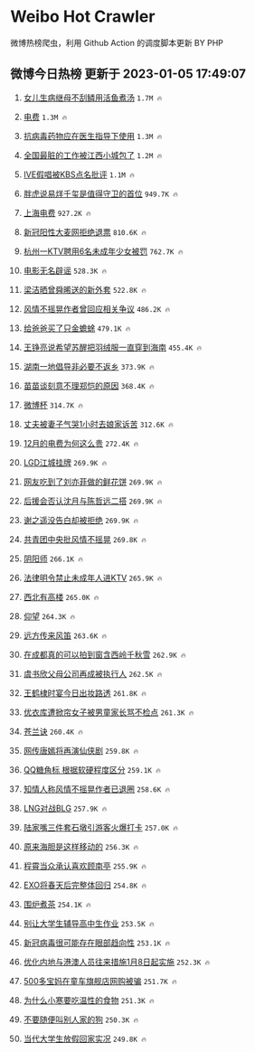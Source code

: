 # Weibo Hot Crawler 



微博热榜爬虫，利用 Github Action 的调度脚本更新 BY PHP 


## 微博今日热榜 更新于 2023-01-05 17:49:07 
1. [女儿生病继母不刮鳞用活鱼煮汤](https://s.weibo.com/weibo?q=%23%E5%A5%B3%E5%84%BF%E7%94%9F%E7%97%85%E7%BB%A7%E6%AF%8D%E4%B8%8D%E5%88%AE%E9%B3%9E%E7%94%A8%E6%B4%BB%E9%B1%BC%E7%85%AE%E6%B1%A4%23&t=31&band_rank=1&Refer=top) `1.7M 🔥` 

1. [电费](https://s.weibo.com/weibo?q=%E7%94%B5%E8%B4%B9&t=31&band_rank=2&Refer=top) `1.3M 🔥` 

1. [抗病毒药物应在医生指导下使用](https://s.weibo.com/weibo?q=%23%E6%8A%97%E7%97%85%E6%AF%92%E8%8D%AF%E7%89%A9%E5%BA%94%E5%9C%A8%E5%8C%BB%E7%94%9F%E6%8C%87%E5%AF%BC%E4%B8%8B%E4%BD%BF%E7%94%A8%23&t=31&band_rank=3&Refer=top) `1.3M 🔥` 

1. [全国最脏的工作被江西小城包了](https://s.weibo.com/weibo?q=%23%E5%85%A8%E5%9B%BD%E6%9C%80%E8%84%8F%E7%9A%84%E5%B7%A5%E4%BD%9C%E8%A2%AB%E6%B1%9F%E8%A5%BF%E5%B0%8F%E5%9F%8E%E5%8C%85%E4%BA%86%23&t=31&band_rank=4&Refer=top) `1.2M 🔥` 

1. [IVE假唱被KBS点名批评](https://s.weibo.com/weibo?q=%23IVE%E5%81%87%E5%94%B1%E8%A2%ABKBS%E7%82%B9%E5%90%8D%E6%89%B9%E8%AF%84%23&t=31&band_rank=5&Refer=top) `1.1M 🔥` 

1. [胖虎说易烊千玺是值得守卫的首位](https://s.weibo.com/weibo?q=%23%E8%83%96%E8%99%8E%E8%AF%B4%E6%98%93%E7%83%8A%E5%8D%83%E7%8E%BA%E6%98%AF%E5%80%BC%E5%BE%97%E5%AE%88%E5%8D%AB%E7%9A%84%E9%A6%96%E4%BD%8D%23&t=31&band_rank=6&Refer=top) `949.7K 🔥` 

1. [上海电费](https://s.weibo.com/weibo?q=%23%E4%B8%8A%E6%B5%B7%E7%94%B5%E8%B4%B9%23&t=31&band_rank=7&Refer=top) `927.2K 🔥` 

1. [新冠阳性大麦网拒绝退票](https://s.weibo.com/weibo?q=%23%E6%96%B0%E5%86%A0%E9%98%B3%E6%80%A7%E5%A4%A7%E9%BA%A6%E7%BD%91%E6%8B%92%E7%BB%9D%E9%80%80%E7%A5%A8%23&t=31&band_rank=8&Refer=top) `810.6K 🔥` 

1. [杭州一KTV聘用6名未成年少女被罚](https://s.weibo.com/weibo?q=%23%E6%9D%AD%E5%B7%9E%E4%B8%80KTV%E8%81%98%E7%94%A86%E5%90%8D%E6%9C%AA%E6%88%90%E5%B9%B4%E5%B0%91%E5%A5%B3%E8%A2%AB%E7%BD%9A%23&t=31&band_rank=9&Refer=top) `762.7K 🔥` 

1. [电影无名辟谣](https://s.weibo.com/weibo?q=%23%E7%94%B5%E5%BD%B1%E6%97%A0%E5%90%8D%E8%BE%9F%E8%B0%A3%23&t=31&band_rank=10&Refer=top) `528.3K 🔥` 

1. [梁洁晒曾舜晞送的新外套](https://s.weibo.com/weibo?q=%23%E6%A2%81%E6%B4%81%E6%99%92%E6%9B%BE%E8%88%9C%E6%99%9E%E9%80%81%E7%9A%84%E6%96%B0%E5%A4%96%E5%A5%97%23&t=31&band_rank=11&Refer=top) `522.8K 🔥` 

1. [风情不摇晃作者曾回应相关争议](https://s.weibo.com/weibo?q=%23%E9%A3%8E%E6%83%85%E4%B8%8D%E6%91%87%E6%99%83%E4%BD%9C%E8%80%85%E6%9B%BE%E5%9B%9E%E5%BA%94%E7%9B%B8%E5%85%B3%E4%BA%89%E8%AE%AE%23&t=31&band_rank=12&Refer=top) `486.2K 🔥` 

1. [给爸爸买了只金蟾蜍](https://s.weibo.com/weibo?q=%23%E7%BB%99%E7%88%B8%E7%88%B8%E4%B9%B0%E4%BA%86%E5%8F%AA%E9%87%91%E8%9F%BE%E8%9C%8D%23&t=31&band_rank=13&Refer=top) `479.1K 🔥` 

1. [王铮亮说希望苏醒把羽绒服一直穿到海南](https://s.weibo.com/weibo?q=%23%E7%8E%8B%E9%93%AE%E4%BA%AE%E8%AF%B4%E5%B8%8C%E6%9C%9B%E8%8B%8F%E9%86%92%E6%8A%8A%E7%BE%BD%E7%BB%92%E6%9C%8D%E4%B8%80%E7%9B%B4%E7%A9%BF%E5%88%B0%E6%B5%B7%E5%8D%97%23&t=31&band_rank=14&Refer=top) `455.4K 🔥` 

1. [湖南一地倡导非必要不返乡](https://s.weibo.com/weibo?q=%23%E6%B9%96%E5%8D%97%E4%B8%80%E5%9C%B0%E5%80%A1%E5%AF%BC%E9%9D%9E%E5%BF%85%E8%A6%81%E4%B8%8D%E8%BF%94%E4%B9%A1%23&t=31&band_rank=15&Refer=top) `373.9K 🔥` 

1. [苗苗谈刻意不理郑恺的原因](https://s.weibo.com/weibo?q=%23%E8%8B%97%E8%8B%97%E8%B0%88%E5%88%BB%E6%84%8F%E4%B8%8D%E7%90%86%E9%83%91%E6%81%BA%E7%9A%84%E5%8E%9F%E5%9B%A0%23&t=31&band_rank=16&Refer=top) `368.4K 🔥` 

1. [微博杯](https://s.weibo.com/weibo?q=%E5%BE%AE%E5%8D%9A%E6%9D%AF&t=31&band_rank=17&Refer=top) `314.7K 🔥` 

1. [丈夫被妻子气哭1小时去娘家诉苦](https://s.weibo.com/weibo?q=%23%E4%B8%88%E5%A4%AB%E8%A2%AB%E5%A6%BB%E5%AD%90%E6%B0%94%E5%93%AD1%E5%B0%8F%E6%97%B6%E5%8E%BB%E5%A8%98%E5%AE%B6%E8%AF%89%E8%8B%A6%23&t=31&band_rank=18&Refer=top) `312.6K 🔥` 

1. [12月的电费为何这么贵](https://s.weibo.com/weibo?q=%2312%E6%9C%88%E7%9A%84%E7%94%B5%E8%B4%B9%E4%B8%BA%E4%BD%95%E8%BF%99%E4%B9%88%E8%B4%B5%23&t=31&band_rank=19&Refer=top) `272.4K 🔥` 

1. [LGD江城挂牌](https://s.weibo.com/weibo?q=%23LGD%E6%B1%9F%E5%9F%8E%E6%8C%82%E7%89%8C%23&t=31&band_rank=20&Refer=top) `269.9K 🔥` 

1. [网友吃到了刘亦菲做的鲜花饼](https://s.weibo.com/weibo?q=%23%E7%BD%91%E5%8F%8B%E5%90%83%E5%88%B0%E4%BA%86%E5%88%98%E4%BA%A6%E8%8F%B2%E5%81%9A%E7%9A%84%E9%B2%9C%E8%8A%B1%E9%A5%BC%23&t=31&band_rank=21&Refer=top) `269.9K 🔥` 

1. [后援会否认沈月与陈哲远二搭](https://s.weibo.com/weibo?q=%23%E5%90%8E%E6%8F%B4%E4%BC%9A%E5%90%A6%E8%AE%A4%E6%B2%88%E6%9C%88%E4%B8%8E%E9%99%88%E5%93%B2%E8%BF%9C%E4%BA%8C%E6%90%AD%23&t=31&band_rank=22&Refer=top) `269.9K 🔥` 

1. [谢之遥没告白却被拒绝](https://s.weibo.com/weibo?q=%23%E8%B0%A2%E4%B9%8B%E9%81%A5%E6%B2%A1%E5%91%8A%E7%99%BD%E5%8D%B4%E8%A2%AB%E6%8B%92%E7%BB%9D%23&t=31&band_rank=23&Refer=top) `269.9K 🔥` 

1. [共青团中央批风情不摇晃](https://s.weibo.com/weibo?q=%23%E5%85%B1%E9%9D%92%E5%9B%A2%E4%B8%AD%E5%A4%AE%E6%89%B9%E9%A3%8E%E6%83%85%E4%B8%8D%E6%91%87%E6%99%83%23&t=31&band_rank=24&Refer=top) `269.8K 🔥` 

1. [阴阳师](https://s.weibo.com/weibo?q=%E9%98%B4%E9%98%B3%E5%B8%88&t=31&band_rank=25&Refer=top) `266.1K 🔥` 

1. [法律明令禁止未成年人进KTV](https://s.weibo.com/weibo?q=%23%E6%B3%95%E5%BE%8B%E6%98%8E%E4%BB%A4%E7%A6%81%E6%AD%A2%E6%9C%AA%E6%88%90%E5%B9%B4%E4%BA%BA%E8%BF%9BKTV%23&t=31&band_rank=26&Refer=top) `265.9K 🔥` 

1. [西北有高楼](https://s.weibo.com/weibo?q=%E8%A5%BF%E5%8C%97%E6%9C%89%E9%AB%98%E6%A5%BC&t=31&band_rank=27&Refer=top) `265.0K 🔥` 

1. [仰望](https://s.weibo.com/weibo?q=%E4%BB%B0%E6%9C%9B&t=31&band_rank=28&Refer=top) `264.3K 🔥` 

1. [远方传来风笛](https://s.weibo.com/weibo?q=%E8%BF%9C%E6%96%B9%E4%BC%A0%E6%9D%A5%E9%A3%8E%E7%AC%9B&t=31&band_rank=29&Refer=top) `263.6K 🔥` 

1. [在成都真的可以拍到窗含西岭千秋雪](https://s.weibo.com/weibo?q=%23%E5%9C%A8%E6%88%90%E9%83%BD%E7%9C%9F%E7%9A%84%E5%8F%AF%E4%BB%A5%E6%8B%8D%E5%88%B0%E7%AA%97%E5%90%AB%E8%A5%BF%E5%B2%AD%E5%8D%83%E7%A7%8B%E9%9B%AA%23&t=31&band_rank=30&Refer=top) `262.9K 🔥` 

1. [虞书欣父母公司再成被执行人](https://s.weibo.com/weibo?q=%23%E8%99%9E%E4%B9%A6%E6%AC%A3%E7%88%B6%E6%AF%8D%E5%85%AC%E5%8F%B8%E5%86%8D%E6%88%90%E8%A2%AB%E6%89%A7%E8%A1%8C%E4%BA%BA%23&t=31&band_rank=31&Refer=top) `262.5K 🔥` 

1. [王鹤棣时宴今日出妆路透](https://s.weibo.com/weibo?q=%23%E7%8E%8B%E9%B9%A4%E6%A3%A3%E6%97%B6%E5%AE%B4%E4%BB%8A%E6%97%A5%E5%87%BA%E5%A6%86%E8%B7%AF%E9%80%8F%23&t=31&band_rank=32&Refer=top) `261.8K 🔥` 

1. [优衣库遭掀帘女子被男童家长骂不检点](https://s.weibo.com/weibo?q=%23%E4%BC%98%E8%A1%A3%E5%BA%93%E9%81%AD%E6%8E%80%E5%B8%98%E5%A5%B3%E5%AD%90%E8%A2%AB%E7%94%B7%E7%AB%A5%E5%AE%B6%E9%95%BF%E9%AA%82%E4%B8%8D%E6%A3%80%E7%82%B9%23&t=31&band_rank=33&Refer=top) `261.3K 🔥` 

1. [苍兰诀](https://s.weibo.com/weibo?q=%E8%8B%8D%E5%85%B0%E8%AF%80&t=31&band_rank=34&Refer=top) `260.4K 🔥` 

1. [网传唐嫣将再演仙侠剧](https://s.weibo.com/weibo?q=%23%E7%BD%91%E4%BC%A0%E5%94%90%E5%AB%A3%E5%B0%86%E5%86%8D%E6%BC%94%E4%BB%99%E4%BE%A0%E5%89%A7%23&t=31&band_rank=35&Refer=top) `259.8K 🔥` 

1. [QQ糖角标 根据软硬程度区分](https://s.weibo.com/weibo?q=QQ%E7%B3%96%E8%A7%92%E6%A0%87%20%E6%A0%B9%E6%8D%AE%E8%BD%AF%E7%A1%AC%E7%A8%8B%E5%BA%A6%E5%8C%BA%E5%88%86&t=31&band_rank=36&Refer=top) `259.1K 🔥` 

1. [知情人称风情不摇晃作者已退圈](https://s.weibo.com/weibo?q=%23%E7%9F%A5%E6%83%85%E4%BA%BA%E7%A7%B0%E9%A3%8E%E6%83%85%E4%B8%8D%E6%91%87%E6%99%83%E4%BD%9C%E8%80%85%E5%B7%B2%E9%80%80%E5%9C%88%23&t=31&band_rank=37&Refer=top) `258.6K 🔥` 

1. [LNG对战BLG](https://s.weibo.com/weibo?q=%23LNG%E5%AF%B9%E6%88%98BLG%23&t=31&band_rank=38&Refer=top) `257.9K 🔥` 

1. [陆家嘴三件套石墩引游客火爆打卡](https://s.weibo.com/weibo?q=%23%E9%99%86%E5%AE%B6%E5%98%B4%E4%B8%89%E4%BB%B6%E5%A5%97%E7%9F%B3%E5%A2%A9%E5%BC%95%E6%B8%B8%E5%AE%A2%E7%81%AB%E7%88%86%E6%89%93%E5%8D%A1%23&t=31&band_rank=39&Refer=top) `257.0K 🔥` 

1. [原来海胆是这样移动的](https://s.weibo.com/weibo?q=%23%E5%8E%9F%E6%9D%A5%E6%B5%B7%E8%83%86%E6%98%AF%E8%BF%99%E6%A0%B7%E7%A7%BB%E5%8A%A8%E7%9A%84%23&t=31&band_rank=40&Refer=top) `256.3K 🔥` 

1. [程霄当众承认喜欢顾南亭](https://s.weibo.com/weibo?q=%23%E7%A8%8B%E9%9C%84%E5%BD%93%E4%BC%97%E6%89%BF%E8%AE%A4%E5%96%9C%E6%AC%A2%E9%A1%BE%E5%8D%97%E4%BA%AD%23&t=31&band_rank=41&Refer=top) `255.9K 🔥` 

1. [EXO将春天后完整体回归](https://s.weibo.com/weibo?q=%23EXO%E5%B0%86%E6%98%A5%E5%A4%A9%E5%90%8E%E5%AE%8C%E6%95%B4%E4%BD%93%E5%9B%9E%E5%BD%92%23&t=31&band_rank=42&Refer=top) `254.8K 🔥` 

1. [围炉煮茶](https://s.weibo.com/weibo?q=%E5%9B%B4%E7%82%89%E7%85%AE%E8%8C%B6&t=31&band_rank=43&Refer=top) `254.1K 🔥` 

1. [别让大学生辅导高中生作业](https://s.weibo.com/weibo?q=%23%E5%88%AB%E8%AE%A9%E5%A4%A7%E5%AD%A6%E7%94%9F%E8%BE%85%E5%AF%BC%E9%AB%98%E4%B8%AD%E7%94%9F%E4%BD%9C%E4%B8%9A%23&t=31&band_rank=44&Refer=top) `253.5K 🔥` 

1. [新冠病毒很可能存在眼部趋向性](https://s.weibo.com/weibo?q=%23%E6%96%B0%E5%86%A0%E7%97%85%E6%AF%92%E5%BE%88%E5%8F%AF%E8%83%BD%E5%AD%98%E5%9C%A8%E7%9C%BC%E9%83%A8%E8%B6%8B%E5%90%91%E6%80%A7%23&t=31&band_rank=45&Refer=top) `253.1K 🔥` 

1. [优化内地与港澳人员往来措施1月8日起实施](https://s.weibo.com/weibo?q=%23%E4%BC%98%E5%8C%96%E5%86%85%E5%9C%B0%E4%B8%8E%E6%B8%AF%E6%BE%B3%E4%BA%BA%E5%91%98%E5%BE%80%E6%9D%A5%E6%8E%AA%E6%96%BD1%E6%9C%888%E6%97%A5%E8%B5%B7%E5%AE%9E%E6%96%BD%23&t=31&band_rank=46&Refer=top) `252.3K 🔥` 

1. [500多宝妈在童车旗舰店网购被骗](https://s.weibo.com/weibo?q=%23500%E5%A4%9A%E5%AE%9D%E5%A6%88%E5%9C%A8%E7%AB%A5%E8%BD%A6%E6%97%97%E8%88%B0%E5%BA%97%E7%BD%91%E8%B4%AD%E8%A2%AB%E9%AA%97%23&t=31&band_rank=47&Refer=top) `251.7K 🔥` 

1. [为什么小寒要吃温性的食物](https://s.weibo.com/weibo?q=%23%E4%B8%BA%E4%BB%80%E4%B9%88%E5%B0%8F%E5%AF%92%E8%A6%81%E5%90%83%E6%B8%A9%E6%80%A7%E7%9A%84%E9%A3%9F%E7%89%A9%23&t=31&band_rank=48&Refer=top) `251.3K 🔥` 

1. [不要随便叫别人家的狗](https://s.weibo.com/weibo?q=%23%E4%B8%8D%E8%A6%81%E9%9A%8F%E4%BE%BF%E5%8F%AB%E5%88%AB%E4%BA%BA%E5%AE%B6%E7%9A%84%E7%8B%97%23&t=31&band_rank=49&Refer=top) `250.3K 🔥` 

1. [当代大学生放假回家实况](https://s.weibo.com/weibo?q=%23%E5%BD%93%E4%BB%A3%E5%A4%A7%E5%AD%A6%E7%94%9F%E6%94%BE%E5%81%87%E5%9B%9E%E5%AE%B6%E5%AE%9E%E5%86%B5%23&t=31&band_rank=50&Refer=top) `249.8K 🔥` 

